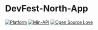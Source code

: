 # DevFest-North-App

[![Platform](https://img.shields.io/badge/platform-android-green.svg)](http://developer.android.com/index.html)
[![Min-API](https://img.shields.io/badge/API-16%2B-brightgreen.svg?style=flat)](https://android-arsenal.com/api?level=16)
[![Open Source Love](https://badges.frapsoft.com/os/v1/open-source.svg?v=103)](https://github.com/ellerbrock/open-source-badges/)

